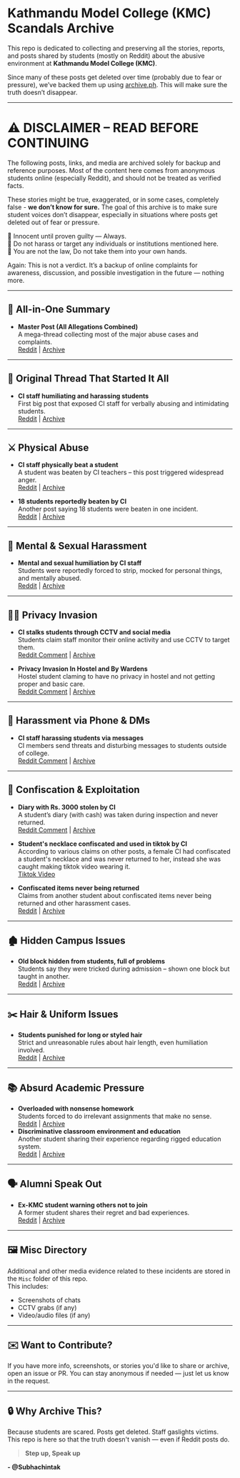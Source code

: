 # Kathmandu Model College (KMC) Scandals Archive

This repo is dedicated to collecting and preserving all the stories, reports, and posts shared by students (mostly on Reddit) about the abusive environment at **Kathmandu Model College (KMC)**.

Since many of these posts get deleted over time (probably due to fear or pressure), we’ve backed them up using [archive.ph](https://archive.ph). This will make sure the truth doesn’t disappear.

---  

# **⚠️ DISCLAIMER – READ BEFORE CONTINUING**

The following posts, links, and media are archived solely for backup and reference purposes. Most of the content here comes from anonymous students online (especially Reddit), and should not be treated as verified facts.

These stories might be true, exaggerated, or in some cases, completely false - **we don’t know for sure.** The goal of this archive is to make sure student voices don’t disappear, especially in situations where posts get deleted out of fear or pressure.

🔘 Innocent until proven guilty — Always.  
🔘 Do not harass or target any individuals or institutions mentioned here.  
🔘 You are not the law, Do not take them into your own hands.  

Again: This is not a verdict. It’s a backup of online complaints for awareness, discussion, and possible investigation in the future — nothing more.

---  

## 🧾 All-in-One Summary

- **Master Post (All Allegations Combined)**  
  A mega-thread collecting most of the major abuse cases and complaints.  
  [Reddit](https://www.reddit.com/r/NepalPlusTwo/comments/1m78nhi/all_recent_alleged_abuse_in_kathmandu_model/) | [Archive](https://archive.ph/oKi3x)

---

## 🚨 Original Thread That Started It All

- **CI staff humiliating and harassing students**  
  First big post that exposed CI staff for verbally abusing and intimidating students.  
  [Reddit](https://www.reddit.com/r/NepalPlusTwo/comments/1m4jxdc/kathmandu_model_colleges_ci_staff_humiliate_and/) | [Archive](https://archive.ph/i8Ywq)

---

## ⚔️ Physical Abuse

- **CI staff physically beat a student**  
  A student was beaten by CI teachers – this post triggered widespread anger.  
  [Reddit](https://www.reddit.com/r/NepalPlusTwo/comments/1m6hlpg/we_are_so_done_with_kmcs_so_called_toxic/) | [Archive](https://archive.ph/qhmky)

- **18 students reportedly beaten by CI**  
  Another post saying 18 students were beaten in one incident.  
  [Reddit](https://www.reddit.com/r/NepalPlusTwo/comments/1m6h67e/kmc_cis/) | [Archive](https://archive.ph/5omDA)

---

## 🧠 Mental & Sexual Harassment

- **Mental and sexual humiliation by CI staff**  
  Students were reportedly forced to strip, mocked for personal things, and mentally abused.  
  [Reddit](https://www.reddit.com/r/NepalPlusTwo/comments/1m6il7s/kmc_humiliation_to_students/) | [Archive](https://archive.ph/pWRM6)

---

## 🕵️‍♂️ Privacy Invasion

- **CI stalks students through CCTV and social media**  
  Students claim staff monitor their online activity and use CCTV to target them.  
  [Reddit Comment](https://www.reddit.com/r/NepalPlusTwo/comments/1m4jxdc/comment/n4jlwkr/) | [Archive](https://archive.ph/n4YqM)

- **Privacy Invasion In Hostel and By Wardens**  
  Hostel student claming to have no privacy in hostel and not getting proper and basic care.  
  [Reddit Comment](https://www.reddit.com/r/NepalPlusTwo/comments/1m78nhi/comment/n4pnquv/) | [Archive](https://archive.ph/Dl5b2)

---

## 📲 Harassment via Phone & DMs

- **CI staff harassing students via messages**  
  CI members send threats and disturbing messages to students outside of college.  
  [Reddit Comment](https://www.reddit.com/r/NepalPlusTwo/comments/1m4jxdc/kathmandu_model_colleges_ci_staff_humiliate_and/n4hx89m/) | [Archive](https://archive.ph/EVNSB)

---

## 💸 Confiscation & Exploitation

- **Diary with Rs. 3000 stolen by CI**  
  A student’s diary (with cash) was taken during inspection and never returned.  
  [Reddit Comment](https://reddit.com/r/NepalPlusTwo/comments/1m4jxdc/kathmandu_model_colleges_ci_staff_humiliate_and/n4hl5vp/) | [Archive](https://archive.ph/uSRHs)

- **Student's necklace confiscated and used in tiktok by CI**  
  According to various claims on other posts, a female CI had confiscated a student's necklace and was never returned to her, instead she was caught making tiktok video wearing it.  
  [Tiktok Video](https://github.com/Subhachintak/KMCScandals/blob/main/Misc/VID_20250723_081654_474.mp4)  

- **Confiscated items never being returned**  
  Claims from another student about confiscated items never being returned and other harassment cases.  
  [Reddit](https://www.reddit.com/r/NepalPlusTwo/comments/1m7hi07/bullies_in_uniform/) | [Archive](https://archive.ph/yJSJq)
---

## 🏚️ Hidden Campus Issues

- **Old block hidden from students, full of problems**  
  Students say they were tricked during admission – shown one block but taught in another.  
  [Reddit](https://www.reddit.com/r/NepalPlusTwo/comments/1m6glze/kmc_is_scamming_12th_students/) | [Archive](https://archive.ph/McjWv)

---

## ✂️ Hair & Uniform Issues

- **Students punished for long or styled hair**  
  Strict and unreasonable rules about hair length, even humiliation involved.  
  [Reddit](https://www.reddit.com/r/NepalPlusTwo/comments/1m6hc28/kmc_hair_problem/) | [Archive](https://archive.ph/cdkhE)

---

## 📚 Absurd Academic Pressure

- **Overloaded with nonsense homework**  
  Students forced to do irrelevant assignments that make no sense.  
  [Reddit](https://www.reddit.com/r/NepalPlusTwo/comments/1m6jhh3/absurd_homework/) | [Archive](https://archive.ph/Gj1N8)
- **Discriminative classroom environment and education**  
  Another student sharing their experience regarding rigged education system.  
  [Reddit](https://www.reddit.com/r/NepalPlusTwo/comments/1m78nhi/comment/n4qgmhv/) | [Archive](https://archive.ph/rZwoW)
---

## 🗣️ Alumni Speak Out

- **Ex-KMC student warning others not to join**  
  A former student shares their regret and bad experiences.  
  [Reddit](https://www.reddit.com/r/NepalPlusTwo/comments/1m70b5s/im_an_exkmc_student_and_im_begging_you_dont_come/) | [Archive](https://archive.ph/vyU9K)

---

## 🖼️ Misc Directory

Additional and other media evidence related to these incidents are stored in the `Misc` folder of this repo.  
This includes:
- Screenshots of chats
- CCTV grabs (if any)
- Video/audio files (if any)

---

## ✉️ Want to Contribute?

If you have more info, screenshots, or stories you'd like to share or archive, open an issue or PR. You can stay anonymous if needed — just let us know in the request.

---

## 🔒 Why Archive This?

Because students are scared. Posts get deleted. Staff gaslights victims. This repo is here so that the truth doesn't vanish — even if Reddit posts do.

> **Step up, Speak up**


**- @Subhachintak**
